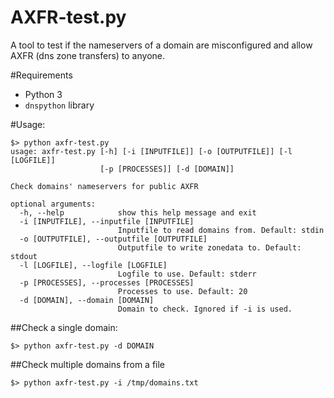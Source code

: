 AXFR-test.py
================
A tool to test if the nameservers of a domain are misconfigured and allow AXFR (dns zone transfers) to anyone.

#Requirements

- Python 3
- ```dnspython``` library

#Usage:

```
$> python axfr-test.py
usage: axfr-test.py [-h] [-i [INPUTFILE]] [-o [OUTPUTFILE]] [-l [LOGFILE]]
                    [-p [PROCESSES]] [-d [DOMAIN]]

Check domains' nameservers for public AXFR

optional arguments:
  -h, --help            show this help message and exit
  -i [INPUTFILE], --inputfile [INPUTFILE]
                        Inputfile to read domains from. Default: stdin
  -o [OUTPUTFILE], --outputfile [OUTPUTFILE]
                        Outputfile to write zonedata to. Default: stdout
  -l [LOGFILE], --logfile [LOGFILE]
                        Logfile to use. Default: stderr
  -p [PROCESSES], --processes [PROCESSES]
                        Processes to use. Default: 20
  -d [DOMAIN], --domain [DOMAIN]
                        Domain to check. Ignored if -i is used.
```

##Check a single domain:

```
$> python axfr-test.py -d DOMAIN
```

##Check multiple domains from a file
```
$> python axfr-test.py -i /tmp/domains.txt
```
